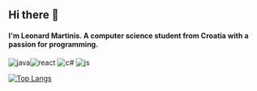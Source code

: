## Hi there 👋
#### I'm Leonard Martinis. A computer science student from Croatia with a passion for programming.

![java](https://img.shields.io/static/v1?style=flat&logo=java&label=Java&message=✔️&color=blueviolet)![react](https://img.shields.io/static/v1?style=flat&logo=react&label=React&message=✔️&color=blueviolet) ![c#](https://img.shields.io/badge/C%23-%E2%9C%94%EF%B8%8F-blueviolet?style=flat&logo=c-sharp) 
![js](https://img.shields.io/static/v1?style=flat&logo=javascript&label=JavaScript&message=✔️&color=blueviolet)

[![Top Langs](https://github-readme-stats.vercel.app/api?username=LeonardM01&theme=nightowl&show_icons=true)
](https://github.com/anuraghazra/github-readme-stats)
